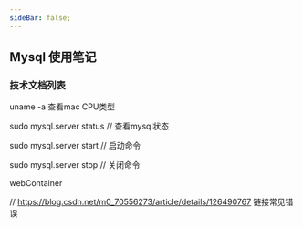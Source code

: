 ```yaml
---
sideBar: false;
---
```

## Mysql 使用笔记

### 技术文档列表

uname -a 查看mac CPU类型

sudo mysql.server status // 查看mysql状态

sudo mysql.server start // 启动命令

sudo mysql.server stop // 关闭命令

webContainer

// https://blog.csdn.net/m0_70556273/article/details/126490767 链接常见错误